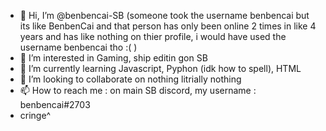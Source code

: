 - 👋 Hi, I’m @benbencai-SB (someone took the username benbencai but its like BenbenCai and that person has only been online 2 times in like 4 years and has like nothing on thier profile, i would have used the username benbencai tho :(   )
- 👀 I’m interested in Gaming, ship editin gon SB
- 🌱 I’m currently learning Javascript, Pyphon (idk how to spell), HTML
- 💞️ I’m looking to collaborate on nothing litrially nothing
- 📫 How to reach me : on main SB discord, my username : benbencai#2703
- cringe^

<!---
benbencai-SB/benbencai-SB is a ✨ special ✨ repository because its `README.md` (this file) appears on your GitHub profile.
You can click the Preview link to take a look at your changes.
--->
